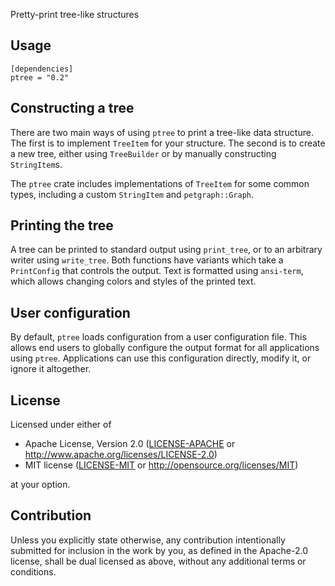Pretty-print tree-like structures

## Usage

```
[dependencies]
ptree = "0.2"
```

## Constructing a tree

There are two main ways of using `ptree` to print a tree-like data structure.
The first is to implement `TreeItem` for your structure.
The second is to create a new tree, either using `TreeBuilder` or by manually constructing `StringItem`s.

The `ptree` crate includes implementations of `TreeItem` for some common types, including a custom `StringItem` and `petgraph::Graph`.

## Printing the tree

A tree can be printed to standard output using `print_tree`, or to an arbitrary writer using `write_tree`.
Both functions have variants which take a `PrintConfig` that controls the output.
Text is formatted using `ansi-term`, which allows changing colors and styles of the printed text.

## User configuration

By default, `ptree` loads configuration from a user configuration file.
This allows end users to globally configure the output format for all applications using `ptree`.
Applications can use this configuration directly, modify it, or ignore it altogether.

## License

Licensed under either of

 * Apache License, Version 2.0
   ([LICENSE-APACHE](LICENSE-APACHE) or http://www.apache.org/licenses/LICENSE-2.0)
 * MIT license
   ([LICENSE-MIT](LICENSE-MIT) or http://opensource.org/licenses/MIT)

at your option.

## Contribution

Unless you explicitly state otherwise, any contribution intentionally submitted
for inclusion in the work by you, as defined in the Apache-2.0 license, shall be
dual licensed as above, without any additional terms or conditions.
